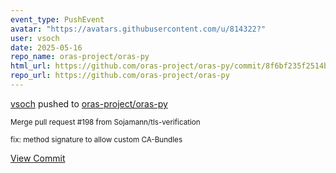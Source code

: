 ```yaml
---
event_type: PushEvent
avatar: "https://avatars.githubusercontent.com/u/814322?"
user: vsoch
date: 2025-05-16
repo_name: oras-project/oras-py
html_url: https://github.com/oras-project/oras-py/commit/8f6bf235f2514bc51f50725d224aca520fef7cc1
repo_url: https://github.com/oras-project/oras-py
---
```


<a href='https://github.com/vsoch' target='_blank'>vsoch</a> pushed to <a href='https://github.com/oras-project/oras-py' target='_blank'>oras-project/oras-py</a>

<small>Merge pull request #198 from Sojamann/tls-verification

fix: method signature to allow custom CA-Bundles</small>

<a href='https://github.com/oras-project/oras-py/commit/8f6bf235f2514bc51f50725d224aca520fef7cc1' target='_blank'>View Commit</a>